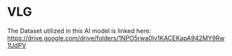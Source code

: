 # VLG
The Dataset utilized in this AI model is linked here:
https://drive.google.com/drive/folders/1NPO5rwa0Iv1KACEKapA942MY9Rw1UdPV
